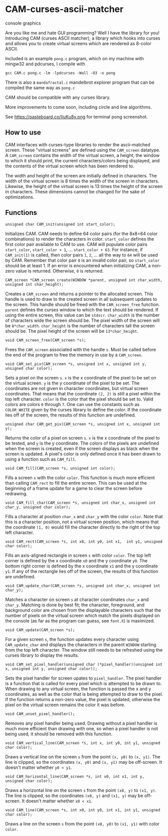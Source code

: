# CAM-curses-ascii-matcher
console graphics

Are you like me and hate GUI programming? Well I have the library for you! Introducing CAM (curses ASCII matcher), a library which hooks into curses and allows you to create virtual screens which are rendered as 8-color ASCII.

Included is an example `pong.c` program, which on my machine with mingw32 and pdcurses, I compile with 

```gcc CAM.c pong.c -lm -lpdcurses -Wall -O3 -o pong```

There is also a `mandafractal.c` mandelbrot explorer program that can be compiled the same way as `pong.c`

CAM should be compatible with any curses library.

More improvements to come soon, including circle and line algorithms.

See https://pasteboard.co/IiuKu8y.png for terminal pong screenshot.

## How to use

CAM interfaces with curses-type libraries to render the ascii-matched screen. These "virtual screens" are defined using the `CAM_screen` datatype. A `CAM_screen` contains the width of the virtual screen, a height, the window to which it should print, the current characters/colors being displayed, and the contents of the virtual screen which has been rendered to.

The width and height of the screen are initially defined in characters. The width of the virtual screen is 8 times the width of the screen in characters. Likewise, the height of the virtual screen is 13 times the height of the screen in characters. These dimensions cannot be changed for the sake of optimizations.

## Functions
```unsigned char CAM_init(unsigned int start_color);```

Initializes CAM. CAM needs to define 64 color pairs (for the 8x8=64 color combinations) to render the characters in color. `start_color` defines the first color pair available to CAM to use. CAM will populate color pairs `start_color`, `start_color + 1`, ... `start_color + 63`. For instance, if `CAM_init(1)` is called, then color pairs `1`, `2`, ... all the way to `64` will be used by CAM. Remember that color pair `0` is an invalid color pair, so `start_color` should be at least 1. If an error is encountered when initializing CAM, a non-zero value is returned. Otherwise, `0` is returned.

```CAM_screen *CAM_screen_create(WINDOW *parent, unsigned int char_width, unsigned int char_height);```

Creates a `CAM_screen` and returns a pointer to the allocated screen. This handle is used to draw to the created screen in all subsequent updates to the screen. This handle should be freed with the `CAM_screen_free` function. `parent` defines the curses window to which the text should be rendered. If using the entire screen, this value can be `stdscr`. `char_width` is the number of characters wide the screen should be. The pixel width of the screen will be `8*char_width`. `char_height` is the number of characters tall the screen should be. The pixel height of the screen will be `13*char_height`.

```void CAM_screen_free(CAM_screen *s);```

Frees the `CAM_screen` associated with the handle `s`. Must be called before the end of the program to free the memory in use by a `CAM_screen`.

```void CAM_set_pix(CAM_screen *s, unsigned int x, unsigned int y, unsigned char color);```

Sets a pixel on the screen `s`. `x` is the x coordinate of the pixel to be set on the virtual screen. `y` is the y coordinate of the pixel to be set. The coordinates are not given in character coordinates, but virtual screen coordinates. That means that the coordinate `(2, 2)` is still a pixel within the top left character. `color` is the color that the pixel should be set to. Valid colors are colors `0` through `7`. One can use the constants such as `COLOR_WHITE` given by the curses library to define the color. If the coordinate lies off of the screen, the results of this function are undefined.

```unsigned char CAM_get_pix(CAM_screen *s, unsigned int x, unsigned int y);```

Returns the color of a pixel on screen `s`. `x` is the x coordinate of the pixel to be tested, and `y` is the y coordinate. The colors of the pixels are undefined when the screen is created, even if the screen displays as black when the screen is updated. A pixel's color is only defined once it has been drawn to using a function such as `CAM_fill`.

```void CAM_fill(CAM_screen *s, unsigned int color);```

Fills a screen `s` with the color `color`. This function is much more efficient than calling `CAM_rect` to fill the entire screen. This can be used at the beginning of a frame update for a game to clear the screen before redrawing.

```void CAM_fill_char(CAM_screen *s, unsigned int char_x, unsigned int char_y, unsigned char color);```

Fills a character at position `char_x` and `char_y` with the color `color`. Note that this is a character position, not a virtual screen position, which means that the coordinate `(1, 0)` would fill the character directly to the right of the top left character.

```void CAM_rect(CAM_screen *s, int x0, int y0, int x1,  int y1, unsigned char color);```

Fills an axis-aligned rectangle in screen `s` with color `color`. The top left corner is defined by the x coordinate `x0` and the y coordinate `y0`. The bottom right corner is defined by the x coordinate `x1` and the y coordinate `y1`. If any of the rectangle lies off of the screen, the results of this function are undefined.

```void CAM_update_char(CAM_screen *s, unsigned int char_x, unsigned int char_y);```

Matches a character on screen `s` at character coordinates `char_x` and `char_y`. Matching is done by best fit; the character, foreground, and background color are chosen from the displayable characters such that the number of pixels on the virtual screen which match the pixels displayed on the console (as far as the program can guess, see `font.h`) is maximized. 

```void CAM_update(CAM_screen *s);```

For a given screen `s`, the function updates every character using `CAM_update_char` and displays the characters in the parent `WINDOW` starting from the top left character. The window still needs to be refreshed using the curses library to display the results.

```
void CAM_set_pixel_handler(unsigned char (*pixel_handler)(unsigned int x, unsigned int y, unsigned char color));
```

Sets the pixel handler for screen upates to `pixel_handler`. The pixel handler is a function that is called for every pixel which is attempted to be drawn to. When drawing to any virtual screen, the function is passed the x and y coordinates, as well as the color that is being attempted to draw to the pixel. If the function returns a non-zero value, the pixel is updated, otherwise the pixel on the virtual screen remains the color it was before.

```
void CAM_unset_pixel_handler();
```

Removes any pixel handler being used. Drawing without a pixel handler is much more efficient than drawing with one, so when a pixel handler is not being used, it should be removed with this function.

```
void CAM_vertical_line(CAM_screen *s, int x, int y0, int y1, unsigned char color);
```

Draws a vertical line on the screen `s` from the point `(x, y0)` to `(x, y1)`. The line is clipped, so the coordinates `(x, y0)` and `(x, y1)` may be off-screen. It doesn't matter whether `y0 < y1`. 

```
void CAM_horizontal_line(CAM_screen *s, int x0, int x1, int y, unsigned char color);
```

Draws a horizontal line on the screen `s` from the point `(x0, y)` to `(x1, y)`. The line is clipped, so the coordinates `(x0, y)` and `(x1, y)` may be off-screen. It doesn't matter whether `x0 < x1`.

```
void CAM_line(CAM_screen *s, int x0, int y0, int x1, int y1, unsigned char color);
```

Draws a line on the screen `s` from the point `(x0, y0)` to `(x1, y1)` with color `color`.
